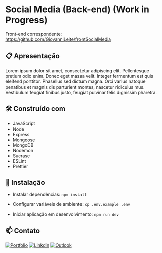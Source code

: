 # Social Media (Back-end) (Work in Progress)

Front-end correspondente: https://github.com/GiovanniLeite/frontSocialMedia

## 📋 Apresentação

Lorem ipsum dolor sit amet, consectetur adipiscing elit. Pellentesque pretium odio enim. Donec eget massa velit. Integer fermentum est quis eleifend porttitor. Phasellus sed dictum magna. Orci varius natoque penatibus et magnis dis parturient montes, nascetur ridiculus mus. Vestibulum feugiat finibus justo, feugiat pulvinar felis dignissim pharetra.

## 🛠️ Construído com
- JavaScript
- Node
- Express
- Mongoose
- MongoDB
- Nodemon
- Sucrase
- ESLint
- Prettier

## 🔧 Instalação

- Instalar dependências: `npm install`

- Configurar variáveis de ambiente: `cp .env.example .env`

- Iniciar aplicação em desenvolvimento: `npm run dev`

## 📫 Contato

[![Portfolio](https://img.shields.io/badge/website-000000?style=for-the-badge&logo=About.me&logoColor=white)](https://www.giovannileite.com)
[![Linkdin](https://img.shields.io/badge/LinkedIn-0077B5?style=for-the-badge&logo=linkedin&logoColor=white)](https://www.linkedin.com/in/giovanni-leite-dev/)
[![Outlook](https://img.shields.io/badge/Microsoft_Outlook-0078D4?style=for-the-badge&logo=microsoft-outlook&logoColor=white)](mailto:giovanni.m.leite@outlook.com?subject=[GitHub]%20Contact)
